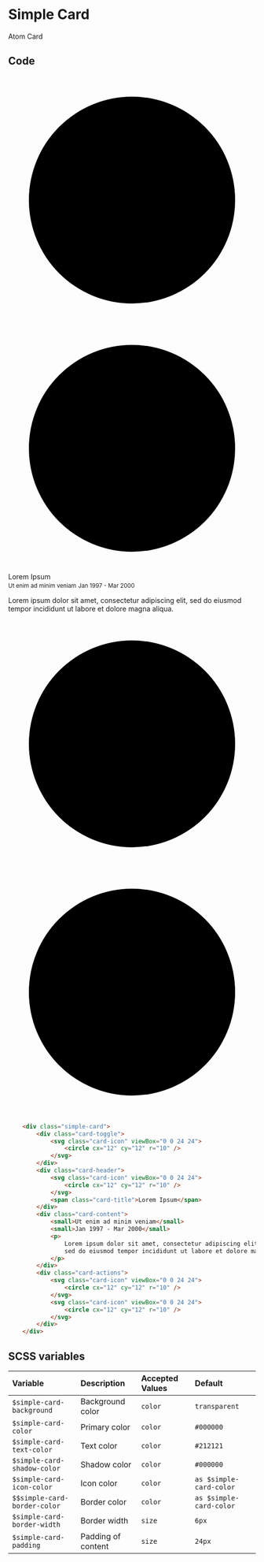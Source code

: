# Simple Card
<Badge type="tip">Atom</Badge> <Badge type="info">Card</Badge>

## Code

<div class="simple-card">
    <div class="card-toggle">
        <svg class="card-icon" viewBox="0 0 24 24">
            <circle cx="12" cy="12" r="10" />
        </svg>
    </div>
    <div class="card-header">
        <svg class="card-icon" viewBox="0 0 24 24">
            <circle cx="12" cy="12" r="10" />
        </svg>
        <span class="card-title">Lorem Ipsum</span>
    </div>
    <div class="card-content">
        <small>Ut enim ad minim veniam</small>
        <small>Jan 1997 - Mar 2000</small>
        <p>
            Lorem ipsum dolor sit amet, consectetur adipiscing elit,
            sed do eiusmod tempor incididunt ut labore et dolore magna aliqua.
        </p>
    </div>
    <div class="card-actions">
        <svg class="card-icon" viewBox="0 0 24 24">
            <circle cx="12" cy="12" r="10" />
        </svg>
        <svg class="card-icon" viewBox="0 0 24 24">
            <circle cx="12" cy="12" r="10" />
        </svg>
    </div>
</div>

```html
    <div class="simple-card">
        <div class="card-toggle">
            <svg class="card-icon" viewBox="0 0 24 24">
                <circle cx="12" cy="12" r="10" />
            </svg>
        </div>
        <div class="card-header">
            <svg class="card-icon" viewBox="0 0 24 24">
                <circle cx="12" cy="12" r="10" />
            </svg>
            <span class="card-title">Lorem Ipsum</span>
        </div>
        <div class="card-content">
            <small>Ut enim ad minim veniam</small>
            <small>Jan 1997 - Mar 2000</small>
            <p>
                Lorem ipsum dolor sit amet, consectetur adipiscing elit,
                sed do eiusmod tempor incididunt ut labore et dolore magna aliqua.
            </p>
        </div>
        <div class="card-actions">
            <svg class="card-icon" viewBox="0 0 24 24">
                <circle cx="12" cy="12" r="10" />
            </svg>
            <svg class="card-icon" viewBox="0 0 24 24">
                <circle cx="12" cy="12" r="10" />
            </svg>
        </div>
    </div>
```

## SCSS variables

| Variable                     | Description        | Accepted Values | Default                 |
|:-----------------------------|:-------------------|:----------------|:------------------------|
| `$simple-card-background`    | Background color   | `color`         | `transparent`           |
| `$simple-card-color`         | Primary color      | `color`         | `#000000`               |
| `$simple-card-text-color`    | Text color         | `color`         | `#212121`               |
| `$simple-card-shadow-color`  | Shadow color       | `color`         | `#000000`               |
| `$simple-card-icon-color`    | Icon color         | `color`         | `as $simple-card-color` |
| `$$simple-card-border-color` | Border color       | `color`         | `as $simple-card-color` |
| `$simple-card-border-width`  | Border width       | `size`          | `6px`                   |
| `$simple-card-padding`       | Padding of content | `size`          | `24px`                  |




<style lang="scss">
@import "../../theme.scss";

$simple-card-color: $primary-color;

@import "components/molecules/cards/SimpleCard.scss";
</style>